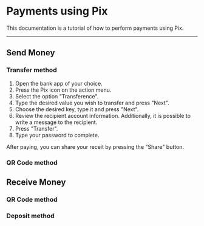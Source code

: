 # Payments using Pix

This documentation is a tutorial of how to perform payments using Pix.

------------------

## Send Money

### Transfer method

1. Open the bank app of your choice.
2. Press the Pix icon on the action menu.
3. Select the option "Transference".
4. Type the desired value you wish to transfer and press "Next".
5. Choose the desired key, type it and press "Next".
6. Review the recipient account information. Additionally, it is possible to write a message to the recipient.
7. Press "Transfer".
8. Type your password to complete.

After paying, you can share your receit by pressing the "Share" button.

### QR Code method

## Receive Money

### QR Code method

### Deposit method
